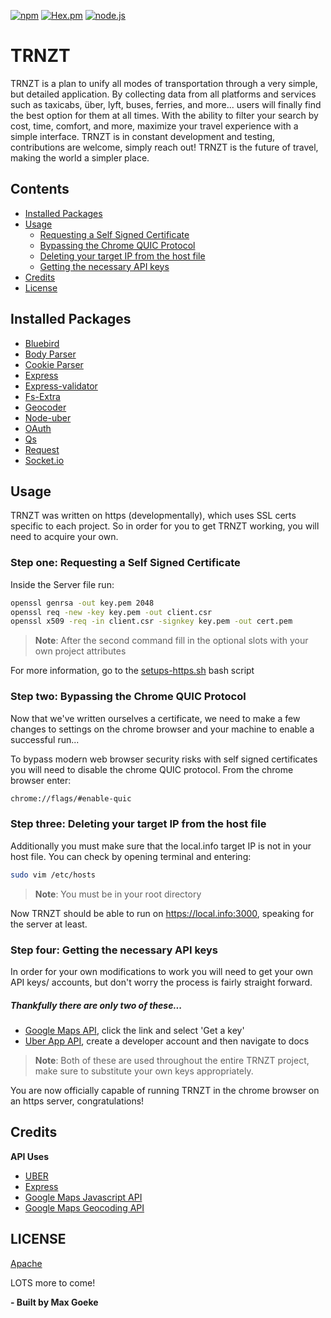 [![npm](https://img.shields.io/npm/v/npm.svg)](https://github.com/4ked/TRNZT)
[![Hex.pm](https://img.shields.io/hexpm/l/plug.svg)](https://github.com/4ked/TRNZT) 
[![node.js](https://img.shields.io/badge/node.js-v7.8.0-orange.svg)](https://github.com/4ked/TRNZT) 


TRNZT
=========
TRNZT is a plan to unify all modes of transportation through a very simple, but detailed application. By collecting data from all platforms and services such as taxicabs, über, lyft, buses, ferries, and more... users will finally find the best option for them at all times. With the ability to filter your search by cost, time, comfort, and more, maximize your travel experience with a simple interface. TRNZT is in constant development and testing, contributions are welcome, simply reach out! TRNZT is the future of travel, making the world a simpler place.


## Contents

- [Installed Packages](#installed-packages)
- [Usage](#usage)
  	- [Requesting a Self Signed Certificate](#step-one-requesting-a-self-signed-certificate)
  	- [Bypassing the Chrome QUIC Protocol](#step-two-bypassing-the-chrome-quic-protocol)
  	- [Deleting your target IP from the host file](#step-three-deleting-your-target-ip-from-the-host-file)
  	- [Getting the necessary API keys](#step-four-getting-the-necessary-api-keys)
- [Credits](#credits)
- [License](#license)

## Installed Packages

- [Bluebird](https://www.npmjs.com/package/bluebird)
- [Body Parser](https://www.npmjs.com/package/body-parser)
- [Cookie Parser](https://www.npmjs.com/package/cookie-parser)
- [Express](https://www.npmjs.com/package/express)
- [Express-validator](https://www.npmjs.com/package/express-validator)
- [Fs-Extra](https://www.npmjs.com/package/fs-extra)
- [Geocoder](https://www.npmjs.com/package/geocoder)
- [Node-uber](https://www.npmjs.com/package/node-uber)
- [OAuth](https://www.npmjs.com/package/oauth)
- [Qs](https://www.npmjs.com/package/qs)
- [Request](https://www.npmjs.com/package/request)
- [Socket.io](https://www.npmjs.com/package/socket.io)

## Usage

TRNZT was written on https (developmentally), which uses SSL certs specific to each project. So in order for you to get TRNZT working, you will need to acquire your own.


### Step one: Requesting a Self Signed Certificate
Inside the Server file run:
```sh
openssl genrsa -out key.pem 2048
openssl req -new -key key.pem -out client.csr
openssl x509 -req -in client.csr -signkey key.pem -out cert.pem
```
> **Note**: After the second command fill in the optional slots with your own project attributes

For  more information, go to the [setups-https.sh](https://github.com/4ked/TRNZT/blob/master/setup-https.sh) bash script

### Step two: Bypassing the Chrome QUIC Protocol
Now that we've written ourselves a certificate, we need to make a few changes to settings on the chrome browser and your machine to enable a successful run...

To bypass modern web browser security risks with self signed certificates you will need to disable the chrome QUIC protocol. From the chrome browser enter:
```sh
chrome://flags/#enable-quic 
```

### Step three: Deleting your target IP from the host file
Additionally you must make sure that the local.info target IP is not in your host file. You can check by opening terminal and entering:
```sh
sudo vim /etc/hosts 
```
> **Note**: You must be in your root directory

Now TRNZT should be able to run on https://local.info:3000, speaking for the server at least.

### Step four: Getting the necessary API keys
In order for your own modifications to work you will need to get your own API keys/ accounts, but don't worry the process is fairly straight forward.

##### Thankfully there are only two of these...
* [Google Maps API](https://developers.google.com/maps/documentation/javascript/), click the link and select 'Get a key'
* [Uber App API](https://get.uber.com/new-signup/?source=auth&next_url=https%3A%2F%2Fdeveloper.uber.com%2Fdashboard%2F), create a developer account and then navigate to docs
> **Note**: Both of these are used throughout the entire TRNZT project, make sure to substitute your own keys appropriately.

You are now officially capable of running TRNZT in the chrome browser on an https server, congratulations!

## Credits

**API Uses**
- [UBER](https://developer.uber.com/docs/riders/introduction)
- [Express](https://expressjs.com/en/4x/api.html)
- [Google Maps Javascript API](https://developers.google.com/maps/documentation/javascript/tutorial)
- [Google Maps Geocoding API](https://developers.google.com/maps/documentation/geocoding/start)

## LICENSE

[Apache](https://github.com/4ked/TRNZT/blob/master/LICENSE)

LOTS more to come!

**- Built by Max Goeke**
